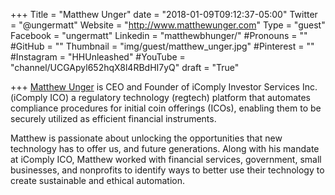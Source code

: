+++
Title = "Matthew Unger"
date = "2018-01-09T09:12:37-05:00"
Twitter = "@ungermatt"
Website = "http://www.matthewunger.com"
Type = "guest"
Facebook = "ungermatt"
Linkedin = "matthewbhunger/"
#Pronouns = ""
#GitHub = ""
Thumbnail = "img/guest/matthew_unger.jpg"
#Pinterest = ""
#Instagram = "HHUnleashed"
#YouTube = "channel/UCGApyl652hqX8l4RBdHI7yQ"
draft = "True"

+++
[Matthew Unger](https://www.linkedin.com/in/matthewbhunger/) is CEO and Founder of iComply Investor Services Inc. (iComply ICO) a regulatory technology (regtech) platform that automates compliance procedures for initial coin offerings (ICOs), enabling them to be securely utilized as efficient financial instruments.

Matthew is passionate about unlocking the opportunities that new technology has to offer us, and future generations. Along with his mandate at iComply ICO, Matthew worked with financial services, government, small businesses, and nonprofits to identify ways to better use their technology to create sustainable and ethical automation.
